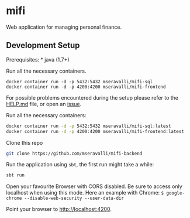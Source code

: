 # mifi

Web application for managing personal finance.

## Development Setup

Prerequisites: * java (1.7+)

Run all the necessary containers.
```
docker container run -d -p 5432:5432 mseravalli/mifi-sql
docker container run -d -p 4200:4200 mseravalli/mifi-frontend
```

For possible problems encountered during the setup please refer to the
[HELP.md](https://github.com/mseravalli/mi-fi/blob/master/HELP.md) file, or open
an [issue](https://github.com/mseravalli/mi-fi/issues).

Run all the necessary containers:

```bash
docker container run -d -p 5432:5432 mseravalli/mifi-sql:latest
docker container run -d -p 4200:4200 mseravalli/mifi-frontend:latest
```

Clone this repo

```bash
git clone https://github.com/mseravalli/mifi-backend
```

Run the application using `sbt`, the first run might take a while:

```bash
sbt run
```

Open your favourite Browser with CORS disabled. Be sure to access only localhost
when using this mode. Here an example with Chrome: `$ google-chrome
--disable-web-security --user-data-dir`

Point your browser to [http://localhost:4200](http://localhost:4200).
